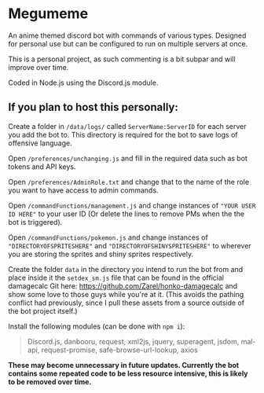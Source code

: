 # Megumeme
An anime themed discord bot with commands of various types. Designed for personal use but can be configured to run on multiple servers at once.

This is a personal project, as such commenting is a bit subpar and will improve over time.

Coded in Node.js using the Discord.js module.

## If you plan to host this personally:
Create a folder in `/data/logs/` called `ServerName:ServerID` for each server you add the bot to. This directory is required for the bot to save logs of offensive language.

Open `/preferences/unchanging.js` and fill in the required data such as bot tokens and API keys.

Open `/preferences/AdminRole.txt` and change that to the name of the role you want to have access to admin commands.

Open `/commandFunctions/management.js` and change instances of `"YOUR USER ID HERE"` to your user ID (Or delete the lines to remove PMs when the the bot is triggered).

Open `/commandFunctions/pokemon.js` and change instances of `"DIRECTORYOFSPRITESHERE"` and `"DIRECTORYOFSHINYSPRITESHERE"` to wherever you are storing the sprites and shiny sprites respectively.

Create the folder `data` in the directory you intend to run the bot from and place inside it the `setdex_sm.js` file that can be found in the official damagecalc Git here: https://github.com/Zarel/honko-damagecalc and show some love to those guys while you're at it.
(This avoids the pathing conflict had previously, since I pull these assets from a source outside of the bot project itself.)

Install the following modules (can be done with `npm i`):
  >Discord.js, 
  >danbooru, 
  >request, 
  >xml2js, 
  >jquery,
  >superagent, 
  >jsdom, 
  >mal-api, 
  >request-promise, 
  >safe-browse-url-lookup, 
  >axios
  
**These may become unnecessary in future updates. Currently the bot contains some repeated code to be less resource intensive, this is likely to be removed over time.**
